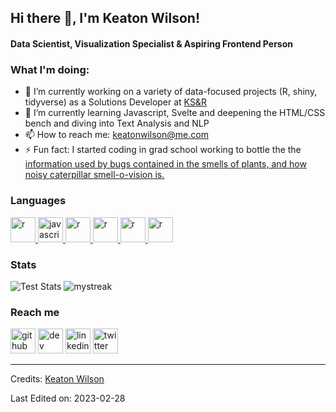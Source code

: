 ## Hi there 👋, I'm Keaton Wilson!
#### Data Scientist, Visualization Specialist & Aspiring Frontend Person


 ### What I'm doing: 
 
- 🔭 I’m currently working on a variety of data-focused projects (R, shiny, tidyverse) as a Solutions Developer at [KS&R](https://www.ksrinc.com)
- 🌱 I’m currently learning Javascript, Svelte and deepening the HTML/CSS bench and diving into Text Analysis and NLP 
- 📫 How to reach me: keatonwilson@me.com
- ⚡ Fun fact: I started coding in grad school working to bottle the the [information used by bugs contained in the smells of plants, and how noisy caterpillar smell-o-vision is.](https://scholar.google.com/citations?user=qL_0eqAAAAAJ&hl=en&oi=ao) 


<h3 align="left">Languages</h3>
<p align="left"> <a href="https://www.rstudio.com" target="_blank"> <img src="https://cdn.jsdelivr.net/gh/devicons/devicon/icons/r/r-original.svg" alt="r" width="40" height="40"/> </a>
<a href="https://developer.mozilla.org/en-US/docs/Web/JavaScript" target="_blank"> <img src="https://cdn.jsdelivr.net/gh/devicons/devicon/icons/javascript/javascript-original.svg" alt="javascript" width="40" height="40"/> </a> 
<a href="https://developer.mozilla.org/en-US/docs/Glossary/HTML5" target="_blank"> <img src="https://cdn.jsdelivr.net/gh/devicons/devicon/icons/html5/html5-original.svg" alt="r" width="40" height="40"/> </a> 
<a href="https://developer.mozilla.org/en-US/docs/Web/CSS" target="_blank"> <img src="https://cdn.jsdelivr.net/gh/devicons/devicon/icons/css3/css3-plain-wordmark.svg" alt="r" width="40" height="40"/> </a>
<a href="https://www.docker.com" target="_blank"> <img src="https://cdn.jsdelivr.net/gh/devicons/devicon/icons/docker/docker-plain-wordmark.svg" alt="r" width="40" height="40"/> </a>
<a href="https://svelte.dev" target="_blank"> <img src="https://cdn.jsdelivr.net/gh/devicons/devicon/icons/svelte/svelte-original.svg" alt="r" width="40" height="40"/> </a>
  
  
  


### Stats
![Test Stats](https://myreadme.vercel.app/api/embed/keatonwilson?panels=userstatistics,toplanguages,commitgraph)
<img src="https://github-readme-streak-stats.herokuapp.com/?user=keatonwilson&theme=shadow-brown" alt="mystreak"/>
 
### Reach me
[<img src='https://cdn.jsdelivr.net/npm/simple-icons@3.0.1/icons/github.svg' alt='github' height='40'>](https://github.com/keatonwilson)  [<img src='https://cdn.jsdelivr.net/npm/simple-icons@3.0.1/icons/hashnode.svg' alt='dev' height='40'>](https://dev.to/keatonwilson)  [<img src='https://cdn.jsdelivr.net/npm/simple-icons@3.0.1/icons/linkedin.svg' alt='linkedin' height='40'>](https://www.linkedin.com/in/keatonwilson/)  [<img src='https://cdn.jsdelivr.net/npm/simple-icons@3.0.1/icons/twitter.svg' alt='twitter' height='40'>](https://twitter.com/keatonwilson)  
 
-----
Credits: [Keaton Wilson](https://github.com/keatonwilson)

Last Edited on: 2023-02-28



